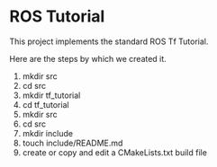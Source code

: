 # ROS Tutorial 

This project implements the standard ROS Tf Tutorial.  

Here are the steps by which we created it.

1. mkdir src
2. cd src
3. mkdir tf_tutorial
4. cd tf_tutorial
5. mkdir src
6. cd src
7. mkdir include
8. touch include/README.md
9. create or copy and edit a CMakeLists.txt build file